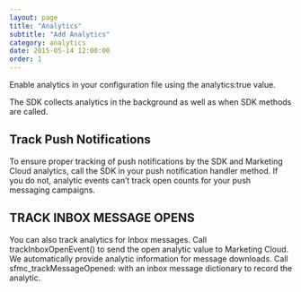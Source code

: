 ```yaml
---
layout: page
title: "Analytics"
subtitle: "Add Analytics"
category: analytics
date: 2015-05-14 12:00:00
order: 1
---
```

Enable analytics in your configuration file using the analytics:true value.

The SDK collects analytics in the background as well as when SDK methods are called.

## Track Push Notifications

To ensure proper tracking of push notifications by the SDK and Marketing Cloud analytics, call the SDK in your push notification handler method. If you do not, analytic events can’t track open counts for your push messaging campaigns.

<script src="https://gist.github.com/cb216623a751e16a42a94b09cf666190.js"></script>

## TRACK INBOX MESSAGE OPENS

You can also track analytics for Inbox messages. Call trackInboxOpenEvent() to send the open analytic value to Marketing Cloud. We automatically provide analytic information for message downloads. Call sfmc_trackMessageOpened: with an inbox message dictionary to record the analytic.

<script src="https://gist.github.com/328c8e3c3b3738e009dda2047b8c9c40.js"></script>